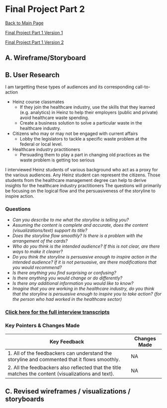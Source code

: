 # Final Project Part 2
[Back to Main Page](https://yangle-l.github.io/Lim-Portfolio)

[Final Project Part 1 Version 1](/FinalProjectPart1_V1.md)

[Final Project Part 1 Version 2](/FinalProjectPart1_V2.md)

## A. Wireframe/Storyboard

## B. User Research 
I am targetting these types of audiences and its corresponding call-to-action 
* Heinz course classmates
  * If they join the healthcare industry, use the skills that they learned (e.g. analytics) in Heinz to help their employers (public and private) avoid healthcare waste spending.
  * Create a business solution to solve a particular waste in the healthcare industry. 
* Citizens who may or may not be engaged with current affairs
  * Lobby the legislators to tackle a specific waste problem at the federal or local level.  
* Healthcare industry practitioners
  * Persuading them to play a part in changing old practices as the waste problem is getting too serious   

I interviewed Heinz students of various background who act as a proxy for the various audiences. Any Heinz student can represent the citizens. Those students from the healthcare management degree can help to derive insights for the healthcare industry practitioners  The questions will primarily be focusing on the logical flow and the persuasiveness of the storyline to inspire action. 

### Questions     
 * *Can you describe to me what the storyline is telling you?*  
 * *Assuming the content is complete and accurate, does the content (visualizations/text) support its title?*   
 * *Does the storyline flow smoothly? Is there is a problem with the arrangement of the cards?*  
 * *Who do you think is the intended audience? If this is not clear, are there ways to make it clearer?*  
 * *Do you think the storyline is persuasive enough to inspire action in the intended audience? If it is not persuasive, are there modifications that you would recommend?*  
 * *Is there anything you find surprising or confusing?*  
 * *Is there anything you would change or do differently?*   
 * *Is there any additional information you would like to know?*  
 * *Imagine that you are working in the healthcare industry, do you think that the storyline is persuasive enough to inspire you to take action? (for the person who had worked in the healthcare sector)*  

### [Click here for the full interview transcripts](/User_Research.md)

### Key Pointers & Changes Made
Key Feedback     | Changes Made 
---------------- | -------------
1.	All of the feedbackers can understand the storyline and commented that it flows smoothly. | NA
2.	All the feedbackers also reflected that the title matches the content (visualizations and text). | NA





## C. Revised wireframes / visualizations / storyboards

